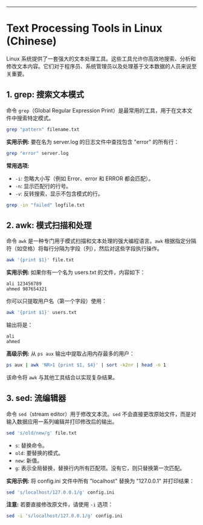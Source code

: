 ---

# Text Processing Tools in Linux (Chinese)

Linux 系统提供了一套强大的文本处理工具。这些工具允许你高效地搜索、分析和修改文本内容。它们对于程序员、系统管理员以及处理基于文本数据的人员来说至关重要。

## 1. grep: 搜索文本模式

命令 `grep`（Global Regular Expression Print）是最常用的工具，用于在文本文件中搜索特定模式。

```bash
grep "pattern" filename.txt
```

**实用示例:** 要在名为 server.log 的日志文件中查找包含 "error" 的所有行：

```bash
grep "error" server.log
```

**常用选项:**

* `-i`: 忽略大小写（例如 Error、error 和 ERROR 都会匹配）。
* `-n`: 显示匹配行的行号。
* `-v`: 反转搜索，显示不包含模式的行。

```bash
grep -in "failed" logfile.txt
```

## 2. awk: 模式扫描和处理

命令 `awk` 是一种专门用于模式扫描和文本处理的强大编程语言。`awk` 根据指定分隔符（如空格）将每行分隔为字段（列），然后对这些字段执行操作。

```bash
awk '{print $1}' file.txt
```

**实用示例:** 如果你有一个名为 users.txt 的文件，内容如下：

```
ali 123456789
ahmed 987654321
```

你可以只提取用户名（第一个字段）使用：

```bash
awk '{print $1}' users.txt
```

输出将是：

```
ali
ahmed
```

**高级示例:** 从 `ps aux` 输出中提取占用内存最多的用户：

```bash
ps aux | awk 'NR>1 {print $1, $4}' | sort -k2nr | head -n 1
```

该命令将 `awk` 与其他工具结合以实现复杂结果。

## 3. sed: 流编辑器

命令 `sed`（stream editor）用于修改文本流。`sed` 不会直接更改原始文件，而是对输入数据应用一系列编辑并打印修改后的输出。

```bash
sed 's/old/new/g' file.txt
```

* `s`: 替换命令。
* `old`: 要替换的模式。
* `new`: 新值。
* `g`: 表示全局替换，替换行内所有匹配项。没有它，则只替换第一次匹配。

**实用示例:** 将 config.ini 文件中所有 "localhost" 替换为 "127.0.0.1" 并打印结果：

```bash
sed 's/localhost/127.0.0.1/g' config.ini
```

**注意:** 若要直接修改原文件，请使用 `-i` 选项：

```bash
sed -i 's/localhost/127.0.0.1/g' config.ini

```
